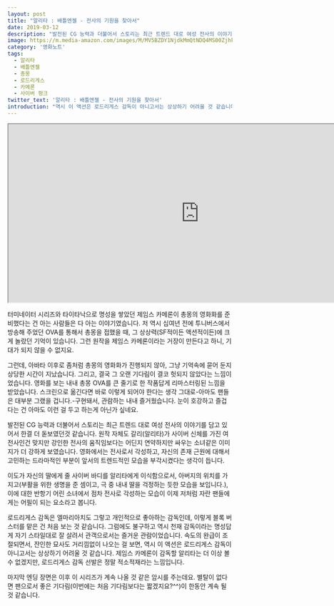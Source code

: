 ```yaml
---
layout: post
title: "알리타 : 배틀엔젤 - 전사의 기원을 찾아서"
date: 2019-03-12
description: "발전된 CG 능력과 더불어서 스토리는 최근 트렌드 대로 여성 전사의 이야기를 담고 있어서 한결 더 돋보였던것 같습니다."
image: https://m.media-amazon.com/images/M/MV5BZDY1NjdkMmQtNDQ4MS00ZjhkLThkYjQtYTdiYzQ2OGExNmM4XkEyXkFqcGdeQXVyMjUxMTY3ODM@._V1_SY1000_CR0,0,692,1000_AL_.jpg
category: '영화노트'
tags: 
  - 알리타
  - 배틀엔젤
  - 총몽
  - 로드리게스
  - 카메론
  - 사이버 펑크
twitter_text: '알리타 : 배틀엔젤 - 전사의 기원을 찾아서'
introduction: "역시 이 액션은 로드리게스 감독이 아니고서는 상상하기 어려울 것 같습니다."
---
```


<iframe src="https://www.imdb.com/videoembed/vi3682056729" allowfullscreen width="854" height="400"></iframe>

터미네이터 시리즈와 타이타낙으로 명성을 쌓았던 제임스 카메론이 총몽의 영화화를 준비했다는 건 아는 사람들은 다 아는 이야기였습니다. 저 역시 십여년 전에 투니버스에서 방송해 주었던 OVA를 통해서 총몽을 접했을 때, 그 상상력(SF적이든 액션적이든)에 크게 놀랐던 기억이 있습니다. 그런 원작을 제임스 카메론이라는 거장이 만든다고 하니, 기대가 되지 않을 수 없지요.

그런데, 아바타 이후로 좀처럼 총몽의 영화화가 진행되지 않아, 그냥 기억속에 묻어 둔지 상당한 시간이 지났습니다. 그리고, 결국 그 오랜 기다림이 결코 헛되지 않았다는 느낌이었습니다. 영화를 보는 내내 총몽 OVA를 큰 줄기로 한 작품답게 리마스터링된 느낌을 받았습니다. 스크린으로 옮긴다면 바로 이렇게 되어야 한다는 생각 그대로-아마도 팬들은 대부분 그랬을 겁니다.-구현돼서, 관람하는 내내 즐거웠습니다. 눈이 호강하고 즐겁다는 건 아마도 이런 걸 두고 하는게 아닌가 싶네요.

발전된 CG 능력과 더불어서 스토리는 최근 트렌드 대로 여성 전사의 이야기를 담고 있어서 한결 더 돋보였던것 같습니다. 원작 자체도 갈리(알리타)가 사이버 신체를 가진 여전사인건 맞지만 강인한 전사의 움직임보다는 어딘지 연약하지만 싸우는 소녀같은 이미지가 더 강하게 보였습니다. 영화에서는 전사로서 각성하고, 자신의 존재 근원에 대해서 고민하는 드라마적인 부분이 앞서의 트렌드적인 모습을 부각시켰다는 생각이 듭니다.

이도가 자신의 딸에게 줄 사이버 바디를 알리타에게 이식함으로서, 아버지의 위치를 가지고(부활을 위한 생명을 준 셈이고, 극 중 내내 딸을 걱정하는 듯한 모습을 보입니다.), 이에 대한 반항기 어린 소녀에서 점차 전사로 각성하는 모습이 이제 저처럼 자란 팬들에게는 어필이 되는 요소라고 봅니다.

로드리게스 감독은 엘마리아치도 그렇고 개인적으로 좋아하는 감독인데, 이렇게 블록 버스터를 맡은 건 처음 보는 것 같습니다. 그럼에도 불구하고 역시 천재 감독이라는 명성답게 자기 스타일대로 잘 살려서 관객으로서는 즐거운 관람이었습니다. 속도의 완급이 조절되면서, 잔인한 묘사도 거리낌없이 나오는 걸 보면, 역시 이 액션은 로드리게스 감독이 아니고서는 상상하기 어려울 것 같습니다. 제임스 카메론이 감독할 알리타는 더 이상 볼 수 없겠지만, 로드리게스 감독 선발은 정말 적소적재라는 느낌입니다.

마지막 엔딩 장면은 이후 이 시리즈가 계속 나올 것 같은 암시를 주는데요. 별탈이 없다면 팬으로서 좋은 기다림(이번에는 처음 기다림보다는 짧겠지요?^^)이 한동안 계속 될 것 같습니다.